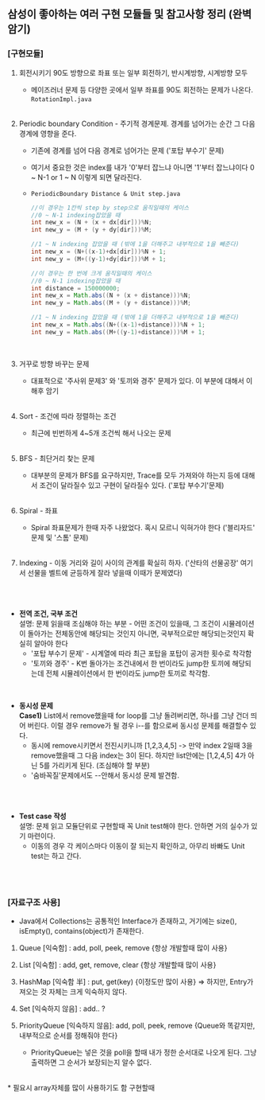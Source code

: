 ## 삼성이 좋아하는 여러 구현 모듈들 및 참고사항 정리 (완벽 암기)

### [구현모듈]
1. 회전시키기 90도 방향으로 좌표 또는 일부 회전하기, 반시계방향, 시계방향 모두
   - 메이즈러너 문제 등 다양한 곳에서 일부 좌표를 90도 회전하는 문제가 나온다. ```RotationImpl.java```
   
   <br>
   
2. Periodic boundary Condition - 주기적 경계문제. 경계를 넘어가는 순간 그 다음 경계에 영향을 준다.
   - 기존에 경계를 넘어 다음 경계로 넘어가는 문제 ('포탑 부수기' 문제)
   - 여기서 중요한 것은 index를 내가 '0'부터 잡느냐 아니면 '1'부터 잡느냐이다 0 ~ N-1 or 1 ~ N 이렇게 되면 달라진다.
   - ```PeriodicBoundary Distance & Unit step.java```
     ```java
     //이 경우는 1칸씩 step by step으로 움직일때의 케이스
     //0 ~ N-1 indexing잡았을 때
     int new_x = (N + (x + dx[dir]))%N;
     int new_y = (M + (y + dy[dir]))%M;

     //1 ~ N indexing 잡았을 때 (밖에 1을 더해주고 내부적으로 1을 빼준다)
     int new_x = (N+((x-1)+dx[dir]))%N + 1;
     int new_y = (M+((y-1)+dy[dir]))%M + 1;
     ```

      ```java
     //이 경우는 한 번에 크게 움직일때의 케이스
     //0 ~ N-1 indexing잡았을 때
     int distance = 150000000;
     int new_x = Math.abs((N + (x + distance)))%N;
     int new_y = Math.abs((M + (y + distance)))%M;

     //1 ~ N indexing 잡았을 때 (밖에 1을 더해주고 내부적으로 1을 빼준다)
     int new_x = Math.abs((N+((x-1)+distance)))%N + 1;
     int new_y = Math.abs((M+((y-1)+distance)))%M + 1;
     ``` 
     
   <br>
3. 거꾸로 방향 바꾸는 문제
   - 대표적으로 '주사위 문제3' 와 '토끼와 경주' 문제가 있다. 이 부분에 대해서 이해후 암기
   <br>  
4. Sort - 조건에 따라 정렬하는 조건
    - 최근에 빈번하게 4~5개 조건씩 해서 나오는 문제
   <br>
5. BFS - 최단거리 찾는 문제
    - 대부분의 문제가 BFS를 요구하지만, Trace를 모두 가져와야 하는지 등에 대해서 조건이 달라질수 있고 구현이 달라질수 있다. ('포탑 부수기'문제)
   <br>
6. Spiral - 좌표
    - Spiral 좌표문제가 한때 자주 나왔었다. 혹시 모르니 익혀가야 한다 ('블리자드' 문제 및 '스톰' 문제)
      
     <br>
7. Indexing - 이동 거리와 길이 사이의 관계를 확실히 하자. ('산타의 선물공장' 여기서 선물을 벨트에 균등하게 잘라 넣을때 이때가 문제였다)

  
<br></br>
* <b>전역 조건, 국부 조건</b><br>
  설명: 문제 읽을때 조심해야 하는 부분 - 어떤 조건이 있을때, 그 조건이 시뮬레이션이 돌아가는 전체동안에 해당되는 것인지 아니면, 국부적으로만 해당되는것인지 확실히 알아야 한다
  * '포탑 부수기 문제' - 시계열에 따라 최근 포탑을 포탑이 공겨한 횟수로 착각함
  * '토끼와 경주' - K번 돌아가는 조건내에서 한 번이라도 jump한 토끼에 해당되는데 전체 시뮬레이션에서 한 번이라도 jump한 토끼로 착각함.
<br>

* <b>동시성 문제</b><br>
  <b>Case1)</b> List에서 remove했을때 for loop를 그냥 돌려버리면, 하나를 그냥 건더 띄어 버린다. 이럴 경우 remove가 될 경우 i--를 함으로써 동시성 문제를 해결할수 있다.
   * 동시에 remove시키면서 전진시키니까 [1,2,3,4,5] -> 만약 index 2일때 3을 remove했을때 그 다음 index는 3이 된다. 하지만 list안에는 [1,2,4,5] 4가 아닌 5를 가리키게 된다. (조심해야 할 부분)
   * '숨바꼭질'문제에서도 --안해서 동시성 문제 발견함.
 
<br></br>
* <b>Test case 작성</b><br>
  설명: 문제 읽고 모듈단위로 구현할때 꼭 Unit test해야 한다. 안하면 거의 실수가 있기 마련이다.
  * 이동의 경우 각 케이스마다 이동이 잘 되는지 확인하고, 아무리 바빠도 Unit test는 하고 간다.
<br>

<br>

### [자료구조 사용]
* Java에서 Collections는 공통적인 Interface가 존재하고, 거기에는 size(), isEmpty(), contains(object)가 존재한다.

1. Queue [익숙함] : add, poll, peek, remove {항상 개발할때 많이 사용}

2. List [익숙함] : add, get, remove, clear {항상 개발할때 많이 사용}

3. HashMap [익숙함 半] : put, get(key) {이정도만 많이 사용} => 하지만, Entry가져오는 것 자체는 크게 익숙하지 않다.

4. Set [익숙하지 않음] : add.. ?

5. PriorityQueue [익숙하지 않음]: add, poll, peek, remove {Queue와 똑같지만, 내부적으로 순서를 정해줘야 한다}
   * PriorityQueue는 넣은 것을 poll을 할때 내가 정한 순서대로 나오게 된다. 그냥 출력하면 그 순서가 보장되는지 알수 없다.

<br>
* 필요시 array자체를 많이 사용하기도 함 구현할때
